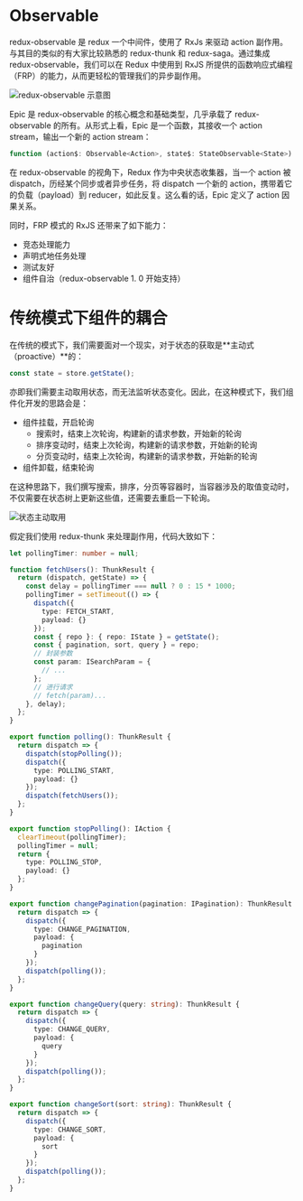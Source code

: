 # Observable

redux-observable 是 redux 一个中间件，使用了 RxJs 来驱动 action 副作用。与其目的类似的有大家比较熟悉的 redux-thunk 和 redux-saga。通过集成 redux-observable，我们可以在 Redux 中使用到 RxJS 所提供的函数响应式编程（FRP）的能力，从而更轻松的管理我们的异步副作用。

![redux-observable 示意图](https://s2.ax1x.com/2019/11/02/KOFJRf.png)

Epic 是 redux-observable 的核心概念和基础类型，几乎承载了 redux-observable 的所有。从形式上看，Epic 是一个函数，其接收一个 action stream，输出一个新的 action stream：

```ts
function (action$: Observable<Action>, state$: StateObservable<State>): Observable<Action>
```

在 redux-observable 的视角下，Redux 作为中央状态收集器，当一个 action 被 dispatch，历经某个同步或者异步任务，将 dispatch 一个新的 action，携带着它的负载（payload）到 reducer，如此反复。这么看的话，Epic 定义了 action 因果关系。

同时，FRP 模式的 RxJS 还带来了如下能力：

- 竞态处理能力
- 声明式地任务处理
- 测试友好
- 组件自治（redux-observable 1. 0 开始支持）

# 传统模式下组件的耦合

在传统的模式下，我们需要面对一个现实，对于状态的获取是**主动式（proactive）**的：

```js
const state = store.getState();
```

亦即我们需要主动取用状态，而无法监听状态变化。因此，在这种模式下，我们组件化开发的思路会是：

- 组件挂载，开启轮询
  - 搜索时，结束上次轮询，构建新的请求参数，开始新的轮询
  - 排序变动时，结束上次轮询，构建新的请求参数，开始新的轮询
  - 分页变动时，结束上次轮询，构建新的请求参数，开始新的轮询
- 组件卸载，结束轮询

在这种思路下，我们撰写搜索，排序，分页等容器时，当容器涉及的取值变动时，不仅需要在状态树上更新这些值，还需要去重启一下轮询。

![状态主动取用](https://s2.ax1x.com/2019/11/03/KX7ZJs.png)

假定我们使用 redux-thunk 来处理副作用，代码大致如下：

```ts
let pollingTimer: number = null;

function fetchUsers(): ThunkResult {
  return (dispatch, getState) => {
    const delay = pollingTimer === null ? 0 : 15 * 1000;
    pollingTimer = setTimeout(() => {
      dispatch({
        type: FETCH_START,
        payload: {}
      });
      const { repo }: { repo: IState } = getState();
      const { pagination, sort, query } = repo;
      // 封装参数
      const param: ISearchParam = {
        // ...
      };
      // 进行请求
      // fetch(param)...
    }, delay);
  };
}

export function polling(): ThunkResult {
  return dispatch => {
    dispatch(stopPolling());
    dispatch({
      type: POLLING_START,
      payload: {}
    });
    dispatch(fetchUsers());
  };
}

export function stopPolling(): IAction {
  clearTimeout(pollingTimer);
  pollingTimer = null;
  return {
    type: POLLING_STOP,
    payload: {}
  };
}

export function changePagination(pagination: IPagination): ThunkResult {
  return dispatch => {
    dispatch({
      type: CHANGE_PAGINATION,
      payload: {
        pagination
      }
    });
    dispatch(polling());
  };
}

export function changeQuery(query: string): ThunkResult {
  return dispatch => {
    dispatch({
      type: CHANGE_QUERY,
      payload: {
        query
      }
    });
    dispatch(polling());
  };
}

export function changeSort(sort: string): ThunkResult {
  return dispatch => {
    dispatch({
      type: CHANGE_SORT,
      payload: {
        sort
      }
    });
    dispatch(polling());
  };
}
```
